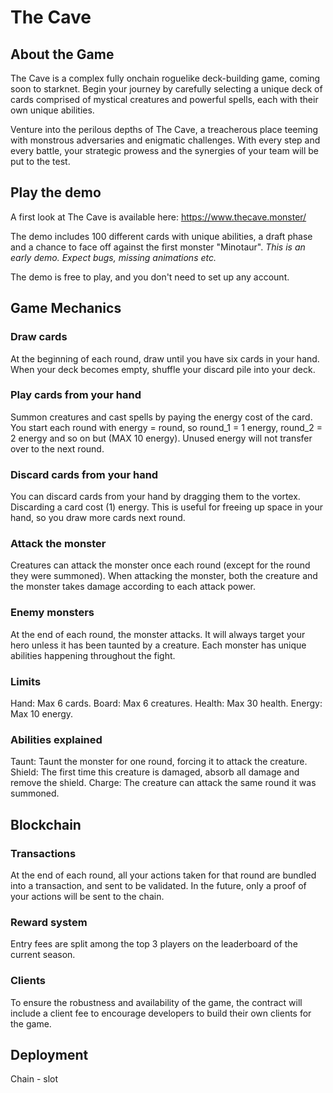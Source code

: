 # The Cave

## About the Game

The Cave is a complex fully onchain roguelike deck-building game, coming soon to starknet. Begin your journey by carefully selecting a unique deck of cards comprised of mystical creatures and powerful spells, each with their own unique abilities.

Venture into the perilous depths of The Cave, a treacherous place teeming with monstrous adversaries and enigmatic challenges. With every step and every battle, your strategic prowess and the synergies of your team will be put to the test.

## Play the demo

A first look at The Cave is available here: https://www.thecave.monster/

The demo includes 100 different cards with unique abilities, a draft phase and a chance to face off against the first monster "Minotaur".
*This is an early demo. Expect bugs, missing animations etc.*

The demo is free to play, and you don't need to set up any account.

## Game Mechanics

### Draw cards

At the beginning of each round, draw until you have six cards in your hand.
When your deck becomes empty, shuffle your discard pile into your deck.

### Play cards from your hand

Summon creatures and cast spells by paying the energy cost of the card.
You start each round with energy = round, so round_1 = 1 energy, round_2 = 2 energy and so on but (MAX 10 energy).
Unused energy will not transfer over to the next round.

### Discard cards from your hand

You can discard cards from your hand by dragging them to the vortex. Discarding a card cost (1) energy.
This is useful for freeing up space in your hand, so you draw more cards next round.

### Attack the monster

Creatures can attack the monster once each round (except for the round they were summoned).
When attacking the monster, both the creature and the monster takes damage according to each attack power.

### Enemy monsters

At the end of each round, the monster attacks. It will always target your hero unless it has been taunted by a creature.
Each monster has unique abilities happening throughout the fight.

### Limits

Hand: Max 6 cards.
Board: Max 6 creatures.
Health: Max 30 health.
Energy: Max 10 energy.

### Abilities explained

Taunt: Taunt the monster for one round, forcing it to attack the creature.
Shield: The first time this creature is damaged, absorb all damage and remove the shield.
Charge: The creature can attack the same round it was summoned.

## Blockchain

### Transactions

At the end of each round, all your actions taken for that round are bundled into a transaction, and sent to be validated.
In the future, only a proof of your actions will be sent to the chain.

### Reward system

Entry fees are split among the top 3 players on the leaderboard of the current season.

### Clients

To ensure the robustness and availability of the game, the contract will include a client fee to encourage developers to build their own clients
for the game.

## Deployment

Chain - slot